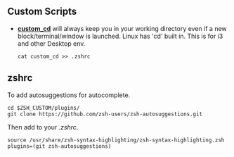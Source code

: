 ## Custom Scripts

- [**custom_cd**](https://github.com/ianjberdahl/customz/raw/refs/heads/main/custom_cd) will always keep you in your working directory even if a new block/terminal/window is launched. Linux has 'cd' built in. This is for i3 and other Desktop env.

  `cat custom_cd >> .zshrc`

## zshrc 
To add autosuggestions for autocomplete.
```
cd $ZSH_CUSTOM/plugins/
git clone https://github.com/zsh-users/zsh-autosuggestions.git
```
Then add to your *.zshrc*.
```
source /usr/share/zsh-syntax-highlighting/zsh-syntax-highlighting.zsh
plugins=(git zsh-autosuggestions)
```
